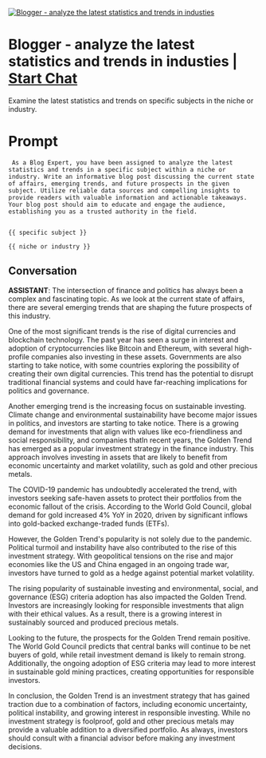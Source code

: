 
[![ Blogger - analyze the latest statistics and trends in industies](https://flow-prompt-covers.s3.us-west-1.amazonaws.com/icon/abstract/abs_5.png)](https://gptcall.net/chat.html?data=%7B%22contact%22%3A%7B%22id%22%3A%22z6AUb0OFyBTLmnGXedvt_%22%2C%22flow%22%3Atrue%7D%7D)
#  Blogger - analyze the latest statistics and trends in industies | [Start Chat](https://gptcall.net/chat.html?data=%7B%22contact%22%3A%7B%22id%22%3A%22z6AUb0OFyBTLmnGXedvt_%22%2C%22flow%22%3Atrue%7D%7D)
Examine the latest statistics and trends on specific subjects in the niche or industry.

# Prompt

```
 As a Blog Expert, you have been assigned to analyze the latest statistics and trends in a specific subject within a niche or industry. Write an informative blog post discussing the current state of affairs, emerging trends, and future prospects in the given subject. Utilize reliable data sources and compelling insights to provide readers with valuable information and actionable takeaways. Your blog post should aim to educate and engage the audience, establishing you as a trusted authority in the field.


{{ specific subject }} 

{{ niche or industry }}
```

## Conversation

**ASSISTANT**: The intersection of finance and politics has always been a complex and fascinating topic. As we look at the current state of affairs, there are several emerging trends that are shaping the future prospects of this industry.



One of the most significant trends is the rise of digital currencies and blockchain technology. The past year has seen a surge in interest and adoption of cryptocurrencies like Bitcoin and Ethereum, with several high-profile companies also investing in these assets. Governments are also starting to take notice, with some countries exploring the possibility of creating their own digital currencies. This trend has the potential to disrupt traditional financial systems and could have far-reaching implications for politics and governance.



Another emerging trend is the increasing focus on sustainable investing. Climate change and environmental sustainability have become major issues in politics, and investors are starting to take notice. There is a growing demand for investments that align with values like eco-friendliness and social responsibility, and companies thatIn recent years, the Golden Trend has emerged as a popular investment strategy in the finance industry. This approach involves investing in assets that are likely to benefit from economic uncertainty and market volatility, such as gold and other precious metals.



The COVID-19 pandemic has undoubtedly accelerated the trend, with investors seeking safe-haven assets to protect their portfolios from the economic fallout of the crisis. According to the World Gold Council, global demand for gold increased 4% YoY in 2020, driven by significant inflows into gold-backed exchange-traded funds (ETFs).



However, the Golden Trend's popularity is not solely due to the pandemic. Political turmoil and instability have also contributed to the rise of this investment strategy. With geopolitical tensions on the rise and major economies like the US and China engaged in an ongoing trade war, investors have turned to gold as a hedge against potential market volatility.



The rising popularity of sustainable investing and environmental, social, and governance (ESG) criteria adoption has also impacted the Golden Trend. Investors are increasingly looking for responsible investments that align with their ethical values. As a result, there is a growing interest in sustainably sourced and produced precious metals.



Looking to the future, the prospects for the Golden Trend remain positive. The World Gold Council predicts that central banks will continue to be net buyers of gold, while retail investment demand is likely to remain strong. Additionally, the ongoing adoption of ESG criteria may lead to more interest in sustainable gold mining practices, creating opportunities for responsible investors.



In conclusion, the Golden Trend is an investment strategy that has gained traction due to a combination of factors, including economic uncertainty, political instability, and growing interest in responsible investing. While no investment strategy is foolproof, gold and other precious metals may provide a valuable addition to a diversified portfolio. As always, investors should consult with a financial advisor before making any investment decisions.



